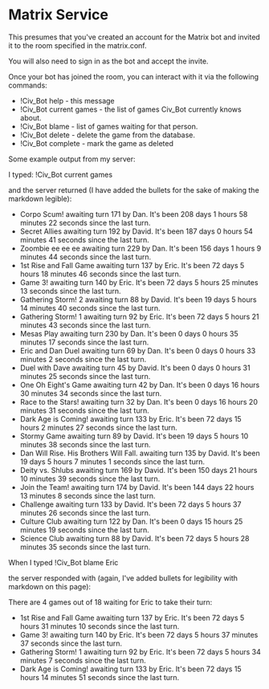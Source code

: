 # Matrix Service

This presumes that you've created an account for the Matrix bot and invited it to the room specified in the matrix.conf. 

You will also need to sign in as the bot and accept the invite.

Once your bot has joined the room, you can interact with it via the following commands:

- !Civ_Bot help - this message
- !Civ_Bot current games - the list of games Civ_Bot currently knows about.
- !Civ_Bot blame <Matrix Username> - list of games waiting for that person.
- !Civ_Bot delete <name of game> - delete the game from the database.
- !Civ_Bot complete <name of game> - mark the game as deleted

Some example output from my server:

I typed: !Civ_Bot current games

and the server returned (I have added the bullets for the sake of making the markdown legible):

- Corpo Scum! awaiting turn 171 by Dan. It's been 208 days 1 hours 58 minutes 22 seconds since the last turn.
- Secret Allies awaiting turn 192 by David. It's been 187 days 0 hours 54 minutes 41 seconds since the last turn.
- Zoombie ee ee ee awaiting turn 229 by Dan. It's been 156 days 1 hours 9 minutes 44 seconds since the last turn.
- 1st Rise and Fall Game awaiting turn 137 by Eric. It's been 72 days 5 hours 18 minutes 46 seconds since the last turn.
- Game 3! awaiting turn 140 by Eric. It's been 72 days 5 hours 25 minutes 13 seconds since the last turn.
- Gathering Storm! 2 awaiting turn 88 by David. It's been 19 days 5 hours 14 minutes 40 seconds since the last turn.
- Gathering Storm! 1 awaiting turn 92 by Eric. It's been 72 days 5 hours 21 minutes 43 seconds since the last turn.
- Mesas Play awaiting turn 230 by Dan. It's been 0 days 0 hours 35 minutes 17 seconds since the last turn.
- Eric and Dan Duel awaiting turn 69 by Dan. It's been 0 days 0 hours 33 minutes 2 seconds since the last turn.
- Duel with Dave awaiting turn 45 by David. It's been 0 days 0 hours 31 minutes 25 seconds since the last turn.
- One Oh Eight's Game awaiting turn 42 by Dan. It's been 0 days 16 hours 30 minutes 34 seconds since the last turn.
- Race to the Stars! awaiting turn 32 by Dan. It's been 0 days 16 hours 20 minutes 31 seconds since the last turn.
- Dark Age is Coming! awaiting turn 133 by Eric. It's been 72 days 15 hours 2 minutes 27 seconds since the last turn.
- Stormy Game awaiting turn 89 by David. It's been 19 days 5 hours 10 minutes 38 seconds since the last turn.
- Dan Will Rise. His Brothers Will Fall. awaiting turn 135 by David. It's been 19 days 5 hours 7 minutes 1 seconds since the last turn.
- Deity vs. Shlubs awaiting turn 169 by David. It's been 150 days 21 hours 10 minutes 39 seconds since the last turn.
- Join the Team! awaiting turn 174 by David. It's been 144 days 22 hours 13 minutes 8 seconds since the last turn.
- Challenge awaiting turn 133 by David. It's been 72 days 5 hours 37 minutes 26 seconds since the last turn.
- Culture Club awaiting turn 122 by Dan. It's been 0 days 15 hours 25 minutes 19 seconds since the last turn.
- Science Club awaiting turn 88 by David. It's been 72 days 5 hours 28 minutes 35 seconds since the last turn.

When I typed !Civ_Bot blame Eric

the server responded with (again, I've added bullets for legibility with markdown on this page):

There are 4 games out of 18 waiting for Eric to take their turn:
- 1st Rise and Fall Game awaiting turn 137 by Eric. It's been 72 days 5 hours 31 minutes 10 seconds since the last turn.
- Game 3! awaiting turn 140 by Eric. It's been 72 days 5 hours 37 minutes 37 seconds since the last turn.
- Gathering Storm! 1 awaiting turn 92 by Eric. It's been 72 days 5 hours 34 minutes 7 seconds since the last turn.
- Dark Age is Coming! awaiting turn 133 by Eric. It's been 72 days 15 hours 14 minutes 51 seconds since the last turn.